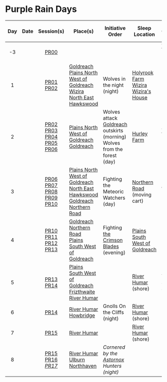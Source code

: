 # Purple Rain Days

| Day | Date | Session(s) | Place(s) | Initiative Order | Sleep Location | Player Character Visions |
|:---:|---|:---:|---|---|---|---|
| -3 | | [PR00](sessions/PR00.md) | | | | [Thanea](../../astarus/people/thanea.md) Deva Dream 1
| 1 | | [PR01](sessions/PR01.md)<br />[PR02](sessions/PR02.md) | [Goldreach](../../astarus/civilisations/kingdom-of-astor/settlements/goldreach/README.md)<br />[Plains North West of Goldreach](../../astarus/places/wilderness/plains-north-west-of-goldreach.md)<br />[Wizira](../../astarus/people/wizira.md)<br />[North East Hawkswood](../../astarus/places/wilderness/north-east-hawkswood.md) | Wolves in the night (night) | [Holyrook Farm](../../astarus/civilisations/kingdom-of-astor/settlements/goldreach/places/holyrook-farm.md)<br />[Wizira](../../astarus/people/wizira.md)<br />[Wizira's House](../../astarus/civilisations/kingdom-of-astor/settlements/goldreach/places/wiziras-house.md)
| 2 | | [PR02](sessions/PR02.md)<br />[PR03](sessions/PR03.md)<br />[PR04](sessions/PR04.md)<br />[PR05](sessions/PR05.md)<br />[PR06](sessions/PR06.md) | [Plains North West of Goldreach](../../astarus/places/wilderness/plains-north-west-of-goldreach.md)<br />[Goldreach](../../astarus/civilisations/kingdom-of-astor/settlements/goldreach/README.md) | Wolves attack [Goldreach](../../astarus/civilisations/kingdom-of-astor/settlements/goldreach/README.md) outskirts (morning)<br />Wolves from the forest (day) | [Hurley Farm](../../astarus/civilisations/kingdom-of-astor/settlements/goldreach/places/hurley-farm.md) | [Thanea](../../astarus/people/thanea.md) Deva Dream 2
| 3 | | [PR06](sessions/PR06.md)<br />[PR07](sessions/PR07.md)<br />[PR08](sessions/PR08.md)<br />[PR09](sessions/PR09.md)<br />[PR10](sessions/PR10.md) | [Plains North West of Goldreach](../../astarus/places/wilderness/plains-north-west-of-goldreach.md)<br />[North East Hawkswood](../../astarus/places/wilderness/north-east-hawkswood.md)<br />[Goldreach](../../astarus/civilisations/kingdom-of-astor/settlements/goldreach/README.md)<br />[Northern Road](../../astarus/places/roads/northern-road.md) | Fighting the Meteoric Watchers (day) | [Northern Road](../../astarus/places/roads/northern-road.md) (moving cart) | [Saoirse](../../astarus/people/saoirse.md) Deva Dream 1
| 4 | | [PR10](sessions/PR10.md)<br />[PR11](sessions/PR11.md)<br />[PR12](sessions/PR12.md)<br />[PR13](sessions/PR13.md) | [Goldreach](../../astarus/civilisations/kingdom-of-astor/settlements/goldreach/README.md)<br />[Northern Road](../../astarus/places/roads/northern-road.md)<br />[Plains South West of Goldreach](../../astarus/places/wilderness/plains-south-west-of-goldreach.md) | Fighting [the Crimson Blades](../../astarus/civilisations/kingdom-of-astor/organisations/the-crimson-blades.md) (evening) | [Plains South West of Goldreach](../../astarus/places/wilderness/plains-south-west-of-goldreach.md)
| 5 | | [PR13](sessions/PR13.md)<br />[PR14](sessions/PR14.md) | [Plains South West of Goldreach](../../astarus/places/wilderness/plains-south-west-of-goldreach.md)<br />[Frizthwaite](../../astarus/places/villages/frizthwaite.md)<br />[River Humar](../../astarus/places/rivers-lakes/river-humar.md) | | [River Humar](../../astarus/places/rivers-lakes/river-humar.md) (shore) | Torbra Standing Stones 1
| 6 | | [PR14](sessions/PR14.md) | [River Humar](../../astarus/places/rivers-lakes/river-humar.md)<br />[Howbridge](../../astarus/places/towns/howbridge.md) | Gnolls On the Cliffs (night) | [River Humar](../../astarus/places/rivers-lakes/river-humar.md) (shore)
| 7 | | [PR15](sessions/PR15.md) | [River Humar](../../astarus/places/rivers-lakes/river-humar.md) | | [River Humar](../../astarus/places/rivers-lakes/river-humar.md) (shore)
| 8 | | [PR15](sessions/PR15.md)<br />[PR16](sessions/PR16.md)<br />*[PR17](sessions/PR17.md)* | [River Humar](../../astarus/places/rivers-lakes/river-humar.md)<br />[Ulburn](../../astarus/places/villages/ulburn.md)<br />[Northhaven](../../astarus/places/cities/northhaven.md) | *Cornered by the [Astornox](../../astarus/civilisations/kingdom-of-astor/organisations/astornox/astornox.md) Hunters (night)*
